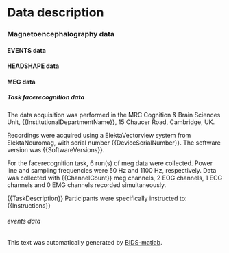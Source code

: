 
# Data description


### Magnetoencephalography data

#### EVENTS data

#### HEADSHAPE data

#### MEG data

##### Task facerecognition data

The data acquisition was performed in the MRC Cognition & Brain Sciences Unit, {{InstitutionalDepartmentName}},
15 Chaucer Road, Cambridge, UK.

Recordings were acquired using a ElektaVectorview system from ElektaNeuromag, with
serial number {{DeviceSerialNumber}}. The software version was {{SoftwareVersions}}.

For the facerecognition task, 6 run(s) of meg data were collected. Power line and
sampling frequencies were 50 Hz and 1100 Hz, respectively. Data was collected
with {{ChannelCount}} meg channels, 2 EOG channels, 1 ECG channels and 0 EMG channels
recorded simultaneously.

{{TaskDescription}} Participants were specifically instructed to: {{Instructions}}

###### events data

This text was automatically generated by [BIDS-matlab](https://github.com/bids-standard/bids-matlab).
